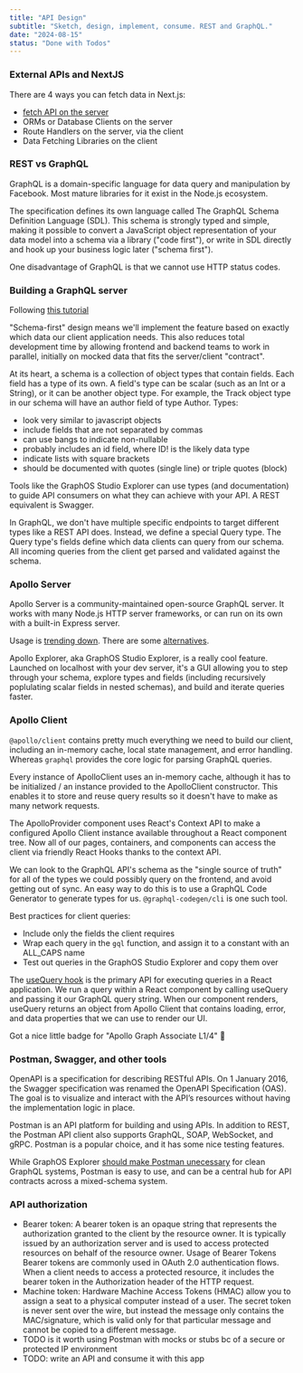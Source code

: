 ```yaml
---
title: "API Design"
subtitle: "Sketch, design, implement, consume. REST and GraphQL."
date: "2024-08-15"
status: "Done with Todos"
---
```


### External APIs and NextJS

There are 4 ways you can fetch data in Next.js:

- [fetch API on the server](https://nextjs.org/docs/app/building-your-application/data-fetching/fetching#fetch-api)
- ORMs or Database Clients on the server
- Route Handlers on the server, via the client
- Data Fetching Libraries on the client

### REST vs GraphQL

GraphQL is a domain-specific language for data query and manipulation by Facebook. Most mature libraries for it exist in the Node.js ecosystem.

The specification defines its own language called The GraphQL Schema Definition Language (SDL). This schema is strongly typed and simple, making it possible to convert a JavaScript object representation of your data model into a schema via a library ("code first"), or write in SDL directly and hook up your business logic later ("schema first").

One disadvantage of GraphQL is that we cannot use HTTP status codes.

### Building a GraphQL server

Following [this tutorial](https://www.apollographql.com/tutorials/lift-off-part1/01-feature-overview-and-setup)

"Schema-first" design means we'll implement the feature based on exactly which data our client application needs. This also reduces total development time by allowing frontend and backend teams to work in parallel, initially on mocked data that fits the server/client "contract".

At its heart, a schema is a collection of object types that contain fields. Each field has a type of its own. A field's type can be scalar (such as an Int or a String), or it can be another object type. For example, the Track object type in our schema will have an author field of type Author. Types:

- look very similar to javascript objects
- include fields that are not separated by commas
- can use bangs to indicate non-nullable
- probably includes an id field, where ID! is the likely data type
- indicate lists with square brackets
- should be documented with quotes (single line) or triple quotes (block)

Tools like the GraphOS Studio Explorer can use types (and documentation) to guide API consumers on what they can achieve with your API. A REST equivalent is Swagger.

In GraphQL, we don't have multiple specific endpoints to target different types like a REST API does. Instead, we define a special Query type. The Query type's fields define which data clients can query from our schema. All incoming queries from the client get parsed and validated against the schema.

### Apollo Server

Apollo Server is a community-maintained open-source GraphQL server. It works with many Node.js HTTP server frameworks, or can run on its own with a built-in Express server.

Usage is [trending down](https://npmtrends.com/apollo-server). There are some [alternatives](https://www.reddit.com/r/graphql/comments/s5h987/are_there_actually_better_alternatives_than/).

Apollo Explorer, aka GraphOS Studio Explorer, is a really cool feature. Launched on localhost with your dev server, it's a GUI allowing you to step through your schema, explore types and fields (including recursively poplulating scalar fields in nested schemas), and build and iterate queries faster.

### Apollo Client

`@apollo/client` contains pretty much everything we need to build our client, including an in-memory cache, local state management, and error handling. Whereas `graphql` provides the core logic for parsing GraphQL queries.

Every instance of ApolloClient uses an in-memory cache, although it has to be initialized / an instance provided to the ApolloClient constructor. This enables it to store and reuse query results so it doesn't have to make as many network requests.

The ApolloProvider component uses React's Context API to make a configured Apollo Client instance available throughout a React component tree. Now all of our pages, containers, and components can access the client via friendly React Hooks thanks to the context API.

We can look to the GraphQL API's schema as the "single source of truth" for all of the types we could possibly query on the frontend, and avoid getting out of sync. An easy way to do this is to use a GraphQL Code Generator to generate types for us. `@graphql-codegen/cli` is one such tool.

Best practices for client queries:

- Include only the fields the client requires
- Wrap each query in the `gql` function, and assign it to a constant with an ALL_CAPS name
- Test out queries in the GraphOS Studio Explorer and copy them over

The [useQuery hook](https://apollographql.com/docs/react/api/react/hooks/#usequery) is the primary API for executing queries in a React application. We run a query within a React component by calling useQuery and passing it our GraphQL query string. When our component renders, useQuery returns an object from Apollo Client that contains loading, error, and data properties that we can use to render our UI.

Got a nice little badge for "Apollo Graph Associate L1/4" 🎉

### Postman, Swagger, and other tools

OpenAPI is a specification for describing RESTful APIs. On 1 January 2016, the Swagger specification was renamed the OpenAPI Specification (OAS). The goal is to visualize and interact with the API’s resources without having the implementation logic in place.

Postman is an API platform for building and using APIs. In addition to REST, the Postman API client also supports GraphQL, SOAP, WebSocket, and gRPC. Postman is a popular choice, and it has some nice testing features.

While GraphOS Explorer [should make Postman unecessary](https://www.apollographql.com/blog/how-to-use-graphql-with-postman) for clean GraphQL systems, Postman is easy to use, and can be a central hub for API contracts across a mixed-schema system.

### API authorization

- Bearer token: A bearer token is an opaque string that represents the authorization granted to the client by the resource owner. It is typically issued by an authorization server and is used to access protected resources on behalf of the resource owner. Usage of Bearer Tokens Bearer tokens are commonly used in OAuth 2.0 authentication flows. When a client needs to access a protected resource, it includes the bearer token in the Authorization header of the HTTP request.
- Machine token: Hardware Machine Access Tokens (HMAC) allow you to assign a seat to a physical computer instead of a user. The secret token is never sent over the wire, but instead the message only contains the MAC/signature, which is valid only for that particular message and cannot be copied to a different message.
- TODO is it worth using Postman with mocks or stubs bc of a secure or protected IP environment
- TODO: write an API and consume it with this app
